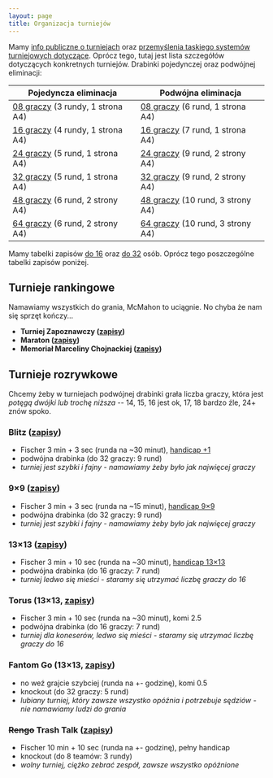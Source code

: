 ```yaml
---
layout: page
title: Organizacja turniejów
---
```


Mamy [info publiczne o turniejach](/turnieje) oraz [przemyślenia taskiego systemów turniejowych dotyczące](/organizacja/systemy). Oprócz tego, tutaj jest lista szczegółów dotyczących konkretnych turniejów. Drabinki pojedynczej oraz podwójnej eliminacji:

| Pojedyncza eliminacja                                                   | Podwójna eliminacja                                                     |
| ---------------------                                                   | -------------------                                                     |
| [08 graczy](/public/drabinki/single-elim-08.pdf) (3 rundy, 1 strona A4) | [08 graczy](/public/drabinki/double-elim-08.pdf) (6 rund, 1 strona A4)  |
| [16 graczy](/public/drabinki/single-elim-16.pdf) (4 rundy, 1 strona A4) | [16 graczy](/public/drabinki/double-elim-16.pdf) (7 rund, 1 strona A4)  |
| [24 graczy](/public/drabinki/single-elim-24.pdf) (5 rund, 1 strona A4)  | [24 graczy](/public/drabinki/double-elim-24.pdf) (9 rund, 2 strony A4)  |
| [32 graczy](/public/drabinki/single-elim-32.pdf) (5 rund, 1 strona A4)  | [32 graczy](/public/drabinki/double-elim-32.pdf) (9 rund, 2 strony A4)  |
| [48 graczy](/public/drabinki/single-elim-48.pdf) (6 rund, 2 strony A4)  | [48 graczy](/public/drabinki/double-elim-48.pdf) (10 rund, 3 strony A4) |
| [64 graczy](/public/drabinki/single-elim-64.pdf) (6 rund, 2 strony A4)  | [64 graczy](/public/drabinki/double-elim-64.pdf) (10 rund, 3 strony A4) |

Mamy tabelki zapisów [do 16](/public/zapisy/ogolne-zapisy-16.pdf) oraz [do 32](/public/zapisy/ogolne-zapisy-32.pdf) osób. Oprócz tego poszczególne tabelki zapisów poniżej.

## Turnieje rankingowe

Namawiamy wszystkich do grania, McMahon to uciągnie. No chyba że nam się sprzęt kończy...

- **Turniej Zapoznawczy ([zapisy](/public/zapisy/zapisy-zapoznawczy.pdf))**
- **Maraton ([zapisy](/public/zapisy/zapisy-maraton.pdf))**
- **Memoriał Marceliny Chojnackiej ([zapisy](/public/zapisy/zapisy-memorial.pdf))**

## Turnieje rozrywkowe

Chcemy żeby w turniejach podwójnej drabinki grała liczba graczy, która jest *potęgą dwójki lub trochę niższa* -- 14, 15, 16 jest ok, 17, 18 bardzo źle, 24+ znów spoko.

### Blitz ([zapisy](/public/zapisy/zapisy-blitz.pdf))
- Fischer 3 min + 3 sec (runda na ~30 minut), [handicap +1](/public/handi/handi-blitz.pdf)
- podwójna drabinka (do 32 graczy: 9 rund)
- *turniej jest szybki i fajny - namawiamy żeby było jak najwięcej graczy*

### 9&times;9 ([zapisy](/public/zapisy/zapisy-9.pdf))
- Fischer 3 min + 3 sec (runda na ~15 minut), [handicap 9&times;9](/public/handi/handi-9.pdf)
- podwójna drabinka (do 32 graczy: 9 rund)
- *turniej jest szybki i fajny - namawiamy żeby było jak najwięcej graczy*

### 13&times;13 ([zapisy](/public/zapisy/zapisy-13.pdf))
- Fischer 3 min + 10 sec (runda na ~30 minut), [handicap 13&times;13](/public/handi/handi-13.pdf)
- podwójna drabinka (do 16 graczy: 7 rund)
- *turniej ledwo się mieści - staramy się utrzymać liczbę graczy do 16*

### Torus (13&times;13, [zapisy](/public/zapisy/zapisy-torus.pdf))
- Fischer 3 min + 10 sec (runda na ~30 minut), komi 2.5
- podwójna drabinka (do 16 graczy: 7 rund)
- *turniej dla koneserów, ledwo się mieści - staramy się utrzymać liczbę graczy do 16*

### Fantom Go (13&times;13, [zapisy](/public/zapisy/zapisy-fantom.pdf))
- no weź grajcie szybciej (runda na +- godzinę), komi 0.5
- knockout (do 32 graczy: 5 rund)
- *lubiany turniej, który zawsze wszystko opóźnia i potrzebuje sędziów - nie namawiamy ludzi do grania*

### ~~Rengo~~ Trash Talk ([zapisy](/public/zapisy/zapisy-rengo.pdf))
- Fischer 10 min + 10 sec (runda na +- godzinę), pełny handicap
- knockout (do 8 teamów: 3 rundy)
- *wolny turniej, ciężko zebrać zespół, zawsze wszystko opóźnione*
